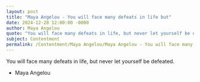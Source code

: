 ```yaml
---
layout: post
title: "Maya Angelou - You will face many defeats in life but"
date: 2024-12-28 12:00:00 -0000
author: Maya Angelou
quote: "You will face many defeats in life, but never let yourself be defeated."
subject: Contentment
permalink: /Contentment/Maya Angelou/Maya Angelou - You will face many defeats in life but
---
```


You will face many defeats in life, but never let yourself be defeated.

- Maya Angelou
